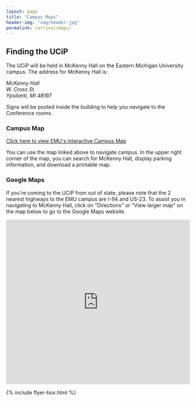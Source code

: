 ```yaml
---
layout: page
title: "Campus Maps"
header-img: "img/header.jpg"
permalink: /arrival/maps/
---
```


<div class="container">
  <div class="col-sm-9 col-xs-12 cfp-page">
    <h2 class="home-h2">Finding the UCiP</h2>
    <p class="text-justify">The UCiP will be held in McKenny Hall on the Eastern Michigan University campus. The address for McKenny Hall is:</p>
    <address>
      McKenny Hall<br>
      W. Cross St.<br>
      Ypsilanti, MI 48197
    </address>
    <p class="text-justify">Signs will be posted inside the building to help you navigate to the Conference rooms.</p>
    <h3>Campus Map</h3>
    <p class="text-justify"><a href="https://www.emich.edu/maps/">Click here to view EMU's interactive Campus Map</a></p>
    <p class="text-justify">You can use the map linked above to navigate campus. In the upper right corner of the map, you can search for McKenny Hall, display parking information, and download a printable map.</p>
    <h3>Google Maps</h3>
    <p class="text-justify">If you're coming to the UCiP from out of state, please note that the 2 nearest highways to the EMU campus are I-94 and US-23. To assist you in navigating to McKenny Hall, click on "Directions" or "View larger map" on the map below to go to the Google Maps website.</p>
    <iframe src="https://www.google.com/maps/embed?pb=!1m18!1m12!1m3!1d2953.514264390113!2d-83.62776378499656!3d42.24618917919473!2m3!1f0!2f0!3f0!3m2!1i1024!2i768!4f13.1!3m3!1m2!1s0x883ca85aa1dbf923%3A0x2ee08a88bec72c42!2sMcKenny+Hall!5e0!3m2!1sen!2sus!4v1477894739304" width="100%" height="450" frameborder="0" style="border:0; margin-bottom:1em; max-width:100%;" allowfullscreen></iframe>
  </div>
  {% include flyer-box.html %}
</div>
